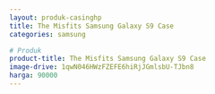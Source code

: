 ```yaml
---
layout: produk-casinghp
title: The Misfits Samsung Galaxy S9 Case
categories: samsung

# Produk
product-title: The Misfits Samsung Galaxy S9 Case
image-drive: 1qwN046HWzFZEFE6hiRjJGmlsbU-TJbn8
harga: 90000
---
```

